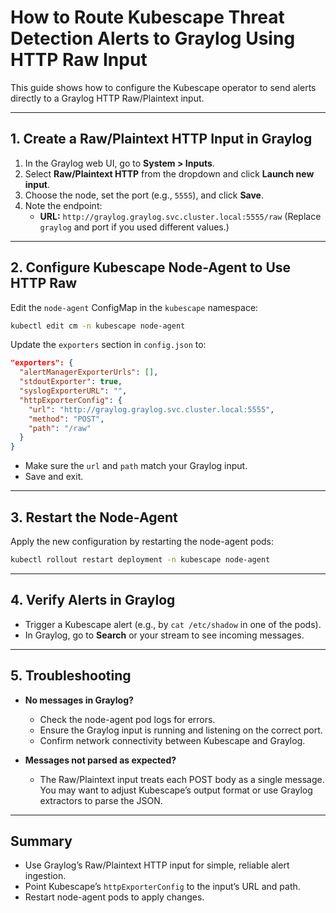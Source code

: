 # How to Route Kubescape Threat Detection Alerts to Graylog Using HTTP Raw Input

This guide shows how to configure the Kubescape operator to send alerts directly to a Graylog HTTP Raw/Plaintext input.

---

## 1. **Create a Raw/Plaintext HTTP Input in Graylog**

1. In the Graylog web UI, go to **System > Inputs**.
2. Select **Raw/Plaintext HTTP** from the dropdown and click **Launch new input**.
3. Choose the node, set the port (e.g., `5555`), and click **Save**.
4. Note the endpoint:
   - **URL:** `http://graylog.graylog.svc.cluster.local:5555/raw`
   (Replace `graylog` and port if you used different values.)

---

## 2. **Configure Kubescape Node-Agent to Use HTTP Raw**

Edit the `node-agent` ConfigMap in the `kubescape` namespace:

```bash
kubectl edit cm -n kubescape node-agent
```

Update the `exporters` section in `config.json` to:

```json
"exporters": {
  "alertManagerExporterUrls": [],
  "stdoutExporter": true,
  "syslogExporterURL": "",
  "httpExporterConfig": {
    "url": "http://graylog.graylog.svc.cluster.local:5555",
    "method": "POST",
    "path": "/raw"
  }
}
```

- Make sure the `url` and `path` match your Graylog input.
- Save and exit.

---

## 3. **Restart the Node-Agent**

Apply the new configuration by restarting the node-agent pods:

```bash
kubectl rollout restart deployment -n kubescape node-agent
```

---

## 4. **Verify Alerts in Graylog**

- Trigger a Kubescape alert (e.g., by `cat /etc/shadow` in one of the pods).
- In Graylog, go to **Search** or your stream to see incoming messages.

---

## 5. **Troubleshooting**

- **No messages in Graylog?**
  - Check the node-agent pod logs for errors.
  - Ensure the Graylog input is running and listening on the correct port.
  - Confirm network connectivity between Kubescape and Graylog.

- **Messages not parsed as expected?**
  - The Raw/Plaintext input treats each POST body as a single message.
    You may want to adjust Kubescape’s output format or use Graylog extractors to parse the JSON.

---

## **Summary**

- Use Graylog’s Raw/Plaintext HTTP input for simple, reliable alert ingestion.
- Point Kubescape’s `httpExporterConfig` to the input’s URL and path.
- Restart node-agent pods to apply changes.
